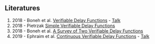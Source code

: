 ## Literatures

1. 2018 - Boneh et al. [Verifiable Delay Functions](https://eprint.iacr.org/2018/601.pdf) - [Talk](https://www.youtube.com/watch?v=_-feyaZZjEw)
2. 2018 - Pietrzak [Simple Verifiable Delay Functions](https://eprint.iacr.org/2018/627.pdf)
3. 2018 - Boneh et al. [A Survey of Two Verifiable Delay Functions](https://eprint.iacr.org/2018/712.pdf)
4. 2019 - Ephraim et al. [Continuous Verifiable Delay Functions](https://eprint.iacr.org/2019/619.pdf) - [Talk](https://www.youtube.com/watch?v=26qLKF0TJ_4)

